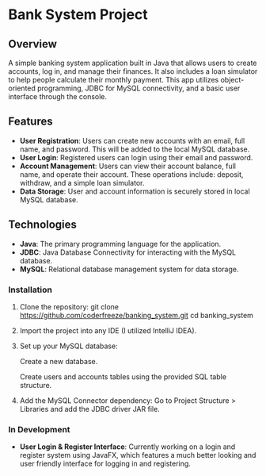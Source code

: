 # Bank System Project

## Overview
A simple banking system application built in Java that allows users to create accounts, log in, and manage their finances. It also includes a loan simulator to help people calculate their monthly payment. This app utilizes object-oriented programming, JDBC for MySQL connectivity, and a basic user interface through the console.

## Features
- **User Registration**: Users can create new accounts with an email, full name, and password. This will be added to the local MySQL database.
- **User Login**: Registered users can login using their email and password.
- **Account Management**: Users can view their account balance, full name, and operate their account. These operations include: deposit, withdraw, and a simple loan simulator. 
- **Data Storage**: User and account information is securely stored in local MySQL database.

## Technologies
- **Java**: The primary programming language for the application.
- **JDBC**: Java Database Connectivity for interacting with the MySQL database.
- **MySQL**: Relational database management system for data storage.


### Installation

1. Clone the repository:
   git clone https://github.com/coderfreeze/banking_system.git
   cd banking_system
2. Import the project into any IDE (I utilized IntelliJ IDEA).

3. Set up your MySQL database:

      Create a new database.
   
      Create users and accounts tables using the provided SQL table structure.

5. Add the MySQL Connector dependency:
   Go to Project Structure > Libraries and add the JDBC driver JAR file.

### In Development
- **User Login & Register Interface**: Currently working on a login and register system using JavaFX, which features a much better looking and user friendly interface for logging in and registering. 
